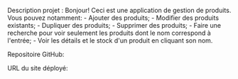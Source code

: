 Description projet : 
Bonjour! Ceci est une application de gestion de produits.
Vous pouvez notamment:
    - Ajouter des produits;
    - Modifier des produits existants;
    - Dupliquer des produits;
    - Supprimer des produits;
    - Faire une recherche pour voir seulement les produits dont le nom correspond à l'entrée;
    - Voir les détails et le stock d'un produit en cliquant son nom.

Repositoire GitHub:

URL du site déployé: